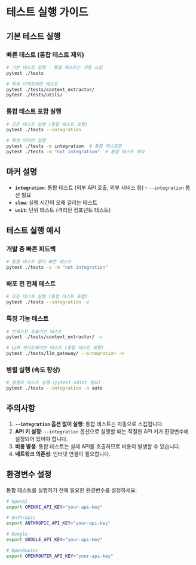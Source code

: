 # 테스트 실행 가이드

## 기본 테스트 실행

### 빠른 테스트 (통합 테스트 제외)

```bash
# 기본 테스트 실행 - 통합 테스트는 자동 스킵
pytest ./tests

# 특정 디렉토리만 테스트
pytest ./tests/context_extractor/
pytest ./tests/utils/
```

### 통합 테스트 포함 실행

```bash
# 모든 테스트 실행 (통합 테스트 포함)
pytest ./tests --integration

# 특정 마커만 실행
pytest ./tests -m integration  # 통합 테스트만
pytest ./tests -m "not integration"  # 통합 테스트 제외
```

## 마커 설명

- **`integration`**: 통합 테스트 (외부 API 호출, 외부 서비스 등) - `--integration` 옵션 필요
- **`slow`**: 실행 시간이 오래 걸리는 테스트
- **`unit`**: 단위 테스트 (격리된 컴포넌트 테스트)

## 테스트 실행 예시

### 개발 중 빠른 피드백

```bash
# 통합 테스트 없이 빠른 테스트
pytest ./tests -v -m "not integration"
```

### 배포 전 전체 테스트

```bash
# 모든 테스트 실행 (통합 테스트 포함)
pytest ./tests --integration -v
```

### 특정 기능 테스트

```bash
# 컨텍스트 추출기만 테스트
pytest ./tests/context_extractor/ -v

# LLM 게이트웨이만 테스트 (통합 테스트 포함)
pytest ./tests/llm_gateway/ --integration -v
```

### 병렬 실행 (속도 향상)

```bash
# 병렬로 테스트 실행 (pytest-xdist 필요)
pytest ./tests --integration -n auto
```

## 주의사항

1. **`--integration` 옵션 없이 실행**: 통합 테스트는 자동으로 스킵됩니다.
2. **API 키 설정**: `--integration` 옵션으로 실행할 때는 적절한 API 키가 환경변수에 설정되어 있어야 합니다.
3. **비용 발생**: 통합 테스트는 실제 API를 호출하므로 비용이 발생할 수 있습니다.
4. **네트워크 의존성**: 인터넷 연결이 필요합니다.

## 환경변수 설정

통합 테스트를 실행하기 전에 필요한 환경변수를 설정하세요:

```bash
# OpenAI
export OPENAI_API_KEY="your-api-key"

# Anthropic
export ANTHROPIC_API_KEY="your-api-key"

# Google
export GOOGLE_API_KEY="your-api-key"

# OpenRouter
export OPENROUTER_API_KEY="your-api-key"
```
